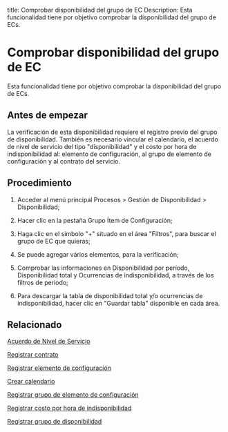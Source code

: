 title: Comprobar disponibilidad del grupo de EC
Description: Esta funcionalidad tiene por objetivo comprobar la disponibilidad del grupo de ECs.
# Comprobar disponibilidad del grupo de EC
Esta funcionalidad tiene por objetivo comprobar la disponibilidad del grupo de ECs.

Antes de empezar
----------------

La verificación de esta disponibilidad requiere el registro previo del grupo de
disponibilidad. También es necesario vincular el calendario, el acuerdo de nivel
de servicio del tipo "disponibilidad" y el costo por hora de indisponibilidad
al: elemento de configuración, al grupo de elemento de configuración y al
contrato del servicio.

Procedimiento
-------------

1.  Acceder al menú principal Procesos \> Gestión de Disponibilidad \>
    Disponibilidad;

2.  Hacer clic en la pestaña Grupo Ítem de Configuración;

3.  Haga clic en el símbolo "+" situado en el área "Filtros", para buscar el grupo de EC que quieras;

4.  Se puede agregar vários elementos, para la verificación;

5.  Comprobar las informaciones en Disponibilidad por período, Disponibilidad
    total y Ocurrencias de indisponibilidad, a través de los filtros de período;

6.  Para descargar la tabla de disponibilidad total y/o ocurrencias de
    indisponibilidad, hacer clic en "Guardar tabla" disponible en cada área.

Relacionado
----------------

[Acuerdo de Nivel de Servicio](/es-es/citsmart-platform-9/processes/service-level/use/service-level-agreement.html)

[Registrar contrato](/es-es/citsmart-platform-9/additional-features/contract-management/use/register-contract.html)

[Registrar elemento de configuración](/es-es/citsmart-platform-9/processes/configuration/use/register-CI.html)

[Crear calendario](/es-es/citsmart-platform-9/platform-administration/time/create-calendar.html)

[Registrar grupo de elemento de configuración](/es-es/citsmart-platform-9/processes/configuration/configuration/register-configuration-item-group.html)

[Registrar costo por hora de indisponibilidad](/es-es/citsmart-platform-9/processes/configuration/use/cost-per-hour-unavailability.html)

[Registrar grupo de disponibilidad](/es-es/citsmart-platform-9/processes/availability/configuration/register-availability-group.html)


<!-- !!! tip "About"

    <b>Product/Version:</b> CITSmart | 8.00 &nbsp;&nbsp;
    <b>Updated:</b>01/24/2021 – Larissa Lourenço
